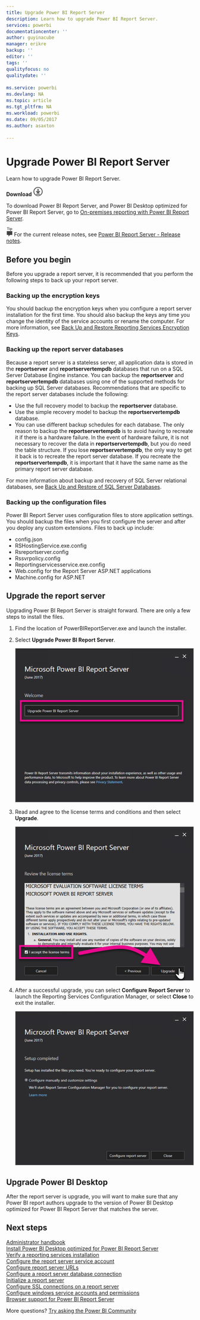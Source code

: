 ```yaml
---
title: Upgrade Power BI Report Server
description: Learn how to upgrade Power BI Report Server.
services: powerbi
documentationcenter: ''
author: guyinacube
manager: erikre
backup: ''
editor: ''
tags: ''
qualityfocus: no
qualitydate: ''

ms.service: powerbi
ms.devlang: NA
ms.topic: article
ms.tgt_pltfrm: NA
ms.workload: powerbi
ms.date: 09/05/2017
ms.author: asaxton

---
```

# Upgrade Power BI Report Server
Learn how to upgrade Power BI Report Server.

 **Download** ![download](media/reportserver-upgrade/download.png "download")

To download Power BI Report Server, and Power BI Desktop optimized for Power BI Report Server, go to [On-premises reporting with Power BI Report Server](https://powerbi.microsoft.com/report-server/).

![tip](media/reportserver-upgrade/fyi-tip.png "tip") For the current release notes, see [Power BI Report Server - Release notes](reportserver-release-notes.md).

## Before you begin
Before you upgrade a report server, it is recommended that you perform the following steps to back up your report server.

### Backing up the encryption keys
You should backup the encryption keys when you configure a report server installation for the first time. You should also backup the keys any time you change the identity of the service accounts or rename the computer. For more information, see [Back Up and Restore Reporting Services Encryption Keys](https://docs.microsoft.com/sql/reporting-services/install-windows/ssrs-encryption-keys-back-up-and-restore-encryption-keys).

### Backing up the report server databases
Because a report server is a stateless server, all application data is stored in the **reportserver** and **reportservertempdb** databases that run on a SQL Server Database Engine instance. You can backup the **reportserver** and **reportservertempdb** databases using one of the supported methods for backing up SQL Server databases. Recommendations that are specific to the report server databases include the following:

* Use the full recovery model to backup the **reportserver** database.
* Use the simple recovery model to backup the **reportservertempdb** database.
* You can use different backup schedules for each database. The only reason to backup the **reportservertempdb** is to avoid having to recreate it if there is a hardware failure. In the event of hardware failure, it is not necessary to recover the data in **reportservertempdb**, but you do need the table structure. If you lose **reportservertempdb**, the only way to get it back is to recreate the report server database. If you recreate the **reportservertempdb**, it is important that it have the same name as the primary report server database.

For more information about backup and recovery of SQL Server relational databases, see [Back Up and Restore of SQL Server Databases](https://docs.microsoft.com/sql/relational-databases/backup-restore/back-up-and-restore-of-sql-server-databases).

### Backing up the configuration files
Power BI Report Server uses configuration files to store application settings. You should backup the files when you first configure the server and after you deploy any custom extensions. Files to back up include:

* config.json
* RSHostingService.exe.config
* Rsreportserver.config
* Rssvrpolicy.config
* Reportingservicesservice.exe.config
* Web.config for the Report Server ASP.NET applications
* Machine.config for ASP.NET

## Upgrade the report server
Upgrading Power BI Report Server is straight forward. There are only a few steps to install the files.

1. Find the location of PowerBIReportServer.exe and launch the installer.
2. Select **Upgrade Power BI Report Server**.
   
    ![](media/reportserver-upgrade/reportserver-upgrade1.png "Upgrade Power BI Report Server")
3. Read and agree to the license terms and conditions and then select **Upgrade**.
   
    ![](media/reportserver-upgrade/reportserver-upgrade-eula.png "License agreement")
4. After a successful upgrade, you can select **Configure Report Server** to launch the Reporting Services Configuration Manager, or select **Close** to exit the installer.
   
    ![](media/reportserver-upgrade/reportserver-upgrade-configure.png)

## Upgrade Power BI Desktop
After the report server is upgrade, you will want to make sure that any Power BI report authors upgrade to the version of Power BI Desktop optimized for Power BI Report Server that matches the server.

## Next steps
[Administrator handbook](reportserver-admin-handbook-overview.md)  
[Install Power BI Desktop optimized for Power BI Report Server](reportserver-install-powerbi-desktop.md)  
[Verify a reporting services installation](https://docs.microsoft.com/sql/reporting-services/install-windows/verify-a-reporting-services-installation)  
[Configure the report server service account](https://docs.microsoft.com/sql/reporting-services/install-windows/configure-the-report-server-service-account-ssrs-configuration-manager)  
[Configure report server URLs](https://docs.microsoft.com/sql/reporting-services/install-windows/configure-report-server-urls-ssrs-configuration-manager)  
[Configure a report server database connection](https://docs.microsoft.com/sql/reporting-services/install-windows/configure-a-report-server-database-connection-ssrs-configuration-manager)  
[Initialize a report server](https://docs.microsoft.com/sql/reporting-services/install-windows/ssrs-encryption-keys-initialize-a-report-server)  
[Configure SSL connections on a report server](https://docs.microsoft.com/sql/reporting-services/security/configure-ssl-connections-on-a-native-mode-report-server)  
[Configure windows service accounts and permissions](https://docs.microsoft.com/sql/database-engine/configure-windows/configure-windows-service-accounts-and-permissions)  
[Browser support for Power BI Report Server](reportserver-browser-support.md)

More questions? [Try asking the Power BI Community](https://community.powerbi.com/)

